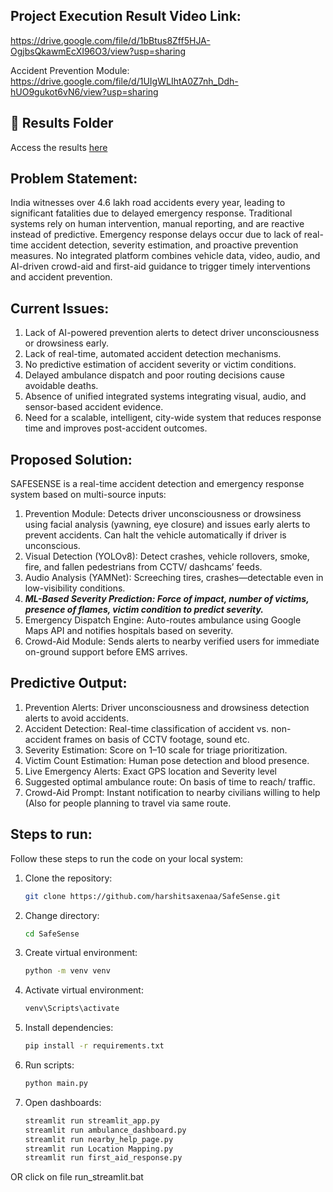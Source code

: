 ## Project Execution Result Video Link: 
https://drive.google.com/file/d/1bBtus8Zff5HJA-OgjbsQkawmEcXI96O3/view?usp=sharing

Accident Prevention Module: https://drive.google.com/file/d/1UIgWLIhtA0Z7nh_Ddh-hUO9gukot6vN6/view?usp=sharing

## 📂 Results Folder
Access the results [here](Results/)

## Problem Statement: 
India witnesses over 4.6 lakh road accidents every year, leading to significant fatalities due to delayed emergency response. Traditional systems rely on human intervention, manual reporting, and are reactive instead of predictive. Emergency response delays occur due to lack of real-time accident detection, severity estimation, and proactive prevention measures. No integrated platform combines vehicle data, video, audio, and AI-driven crowd-aid and first-aid guidance to trigger timely interventions and accident prevention.

## Current Issues:
1. Lack of AI-powered prevention alerts to detect driver unconsciousness or drowsiness early.
2. Lack of real-time, automated accident detection mechanisms. 
3. No predictive estimation of accident severity or victim conditions.
4. Delayed ambulance dispatch and poor routing decisions cause avoidable deaths.
5. Absence of unified integrated systems integrating visual, audio, and sensor-based accident evidence. 
6. Need for a scalable, intelligent, city-wide system that reduces response time and improves post-accident outcomes.

## Proposed Solution:
SAFESENSE is a real-time accident detection and emergency response system based on multi-source inputs:
1. Prevention Module: Detects driver unconsciousness or drowsiness using facial analysis (yawning, eye closure) and issues early alerts to prevent accidents. Can halt the vehicle automatically if driver is unconscious.
2. Visual Detection (YOLOv8): Detect crashes, vehicle rollovers, smoke, fire, and fallen pedestrians from CCTV/ dashcams’ feeds.
3. Audio Analysis (YAMNet): Screeching tires, crashes—detectable even in low-visibility conditions.
4. ***ML-Based Severity Prediction: Force of impact, number of victims, presence of flames, victim condition to predict severity.***
5. Emergency Dispatch Engine: Auto-routes ambulance using Google Maps API and notifies hospitals based on severity. 
6. Crowd-Aid Module: Sends alerts to nearby verified users for immediate on-ground support before EMS arrives.

## Predictive Output:
1. Prevention Alerts: Driver unconsciousness and drowsiness detection alerts to avoid accidents.
2. Accident Detection: Real-time classification of accident vs. non-accident frames on basis of CCTV footage, sound etc.
3. Severity Estimation: Score on 1–10 scale for triage prioritization. 
4. Victim Count Estimation: Human pose detection and blood presence. 
5. Live Emergency Alerts: Exact GPS location and Severity level 
6. Suggested optimal ambulance route: On basis of time to reach/ traffic. 
7. Crowd-Aid Prompt: Instant notification to nearby civilians willing to help (Also for people planning to travel via same route.

## Steps to run:
Follow these steps to run the code on your local system:

1. Clone the repository:
   ```bash
   git clone https://github.com/harshitsaxenaa/SafeSense.git

2. Change directory:
   ```bash
   cd SafeSense

3. Create virtual environment:
   ```bash
   python -m venv venv

4. Activate virtual environment:
   ```bash
   venv\Scripts\activate

5. Install dependencies:
   ```bash
   pip install -r requirements.txt

6. Run scripts:
   ```bash
   python main.py

7. Open dashboards:
   ```bash
   streamlit run streamlit_app.py
   streamlit run ambulance_dashboard.py
   streamlit run nearby_help_page.py
   streamlit run Location Mapping.py
   streamlit run first_aid_response.py

OR click on file
run_streamlit.bat
    
